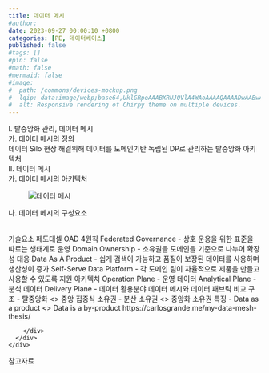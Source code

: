 ```yaml
---
title: 데이터 메시
#author: 
date: 2023-09-27 00:00:10 +0800
categories: [PE, 데이터베이스]
published: false
#tags: []
#pin: false
#math: false
#mermaid: false
#image:
#  path: /commons/devices-mockup.png
#  lqip: data:image/webp;base64,UklGRpoAAABXRUJQVlA4WAoAAAAQAAAADwAABwAAQUxQSDIAAAARL0AmbZurmr57yyIiqE8oiG0bejIYEQTgqiDA9vqnsUSI6H+oAERp2HZ65qP/VIAWAFZQOCBCAAAA8AEAnQEqEAAIAAVAfCWkAALp8sF8rgRgAP7o9FDvMCkMde9PK7euH5M1m6VWoDXf2FkP3BqV0ZYbO6NA/VFIAAAA
#  alt: Responsive rendering of Chirpy theme on multiple devices.
---
```


<div class="post-wrap">
  <div class="para">
    <div class="para-title">
      I. 탈중앙화 관리, 데이터 메시
    </div>
    <div class="para-cntnt">
      <div class="para">
        <div class="para-title">
          가. 데이터 메시의 정의
        </div>
        <div class="para-cntnt">
            데이터 Silo 현상 해결위해 데이터를 도메인기반 독립된 DP로 관리하는 탈중앙화 아키텍처
        </div>
      </div>
    </div>
  </div>
  
  <div class="para">
    <div class="para-title">
      II. 데이터 메시
    </div>
    <div class="para-cntnt">
      <div class="para">
        <div class="para-title">
          가. 데이터 메시의 아키텍처
        </div>
        <div class="para-cntnt">
          <figure class="post-figure">
            <img src="/assets/img/posts/데이터-메시.png" alt="데이터 메시">
<!--            <figcaption>Source: Unveiling the Metaverse: Exploring Emerging Trends, Multifaceted Perspectives, and Future Challenges</figcaption>-->
          </figure>
        </div>
      </div>
      <div class="para">
        <div class="para-title">
          나. 데이터 메시의 구성요소
        </div>
        <div class="para-cntnt">
          <table class="post-table">
          </table>
          기술요소 페도대셀 OAD
  4원칙
    Federated Governance - 상호 운용을 위한 표준을 따르는 생태계로 운영
    Domain Ownership - 소유권을 도메인을 기준으로 나누어 확장성 대응
    Data As A Product - 쉽게 검색이 가능하고 품질이 보장된 데이터를 사용하며 생산성이 증가
    Self-Serve Data Platform - 각 도메인 팀이 자율적으로 제품을 만들고 사용할 수 있도록 지원
  아키텍처
    Operation Plane - 운영 데이터
    Analytical Plane - 분석 데이터
    Delivery Plane - 데이터 활용분야
데이터 메시와 데이터 패브릭 비교
  구조 - 탈중앙화 &lt;&gt; 중앙 집중식
  소유권 - 분산 소유권 &lt;&gt; 중앙화 소유권
  특징 - Data as a product &lt;&gt; Data is a by-product
https://carlosgrande.me/my-data-mesh-thesis/

        </div>
      </div>
    </div>
  </div>

  <div class="refr-wrap">
    <div class="refr-title">
        참고자료
    </div>
    <ol class="refr-list">
    <!--    <li>(나현식, 최대선) <a target="_blank" href="https://scienceon.kisti.re.kr/commons/util/originalView.do?cn=JAKO202225948430499&oCn=JAKO202225948430499&dbt=JAKO&journal=NJOU00291864">메타버스 보안 위협 요소 및 대응 방안 검토</a></li>-->
    <!--    <li>(M. Uddin, S. Manickam, H. Ullah, M. Obaidat and A. Dandoush) <a target="_blank" href="https://ieeexplore.ieee.org/abstract/document/10138386">Unveiling the Metaverse: Exploring Emerging Trends, Multifaceted Perspectives, and Future Challenges</a></li>-->
    </ol>
  </div>
</div>
